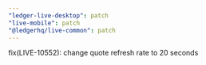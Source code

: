 ```yaml
---
"ledger-live-desktop": patch
"live-mobile": patch
"@ledgerhq/live-common": patch
---
```


fix(LIVE-10552): change quote refresh rate to 20 seconds
